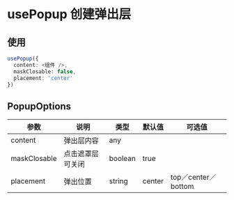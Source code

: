 # usePopup 创建弹出层

## 使用

```ts
usePopup({
  content: <组件 />,
  maskClosable: false,
  placement: 'center'
})
```

## PopupOptions

| 参数         | 说明             | 类型    | 默认值 | 可选值              |
| ------------ | ---------------- | ------- | ------ | ------------------- |
| content      | 弹出层内容       | any     |        |                     |
| maskClosable | 点击遮罩层可关闭 | boolean | true   |                     |
| placement    | 弹出位置         | string  | center | top／center／bottom |
